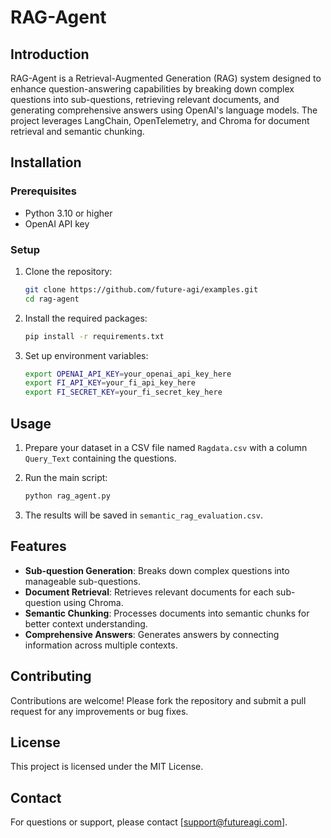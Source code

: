 # RAG-Agent

## Introduction

RAG-Agent is a Retrieval-Augmented Generation (RAG) system designed to enhance question-answering capabilities by breaking down complex questions into sub-questions, retrieving relevant documents, and generating comprehensive answers using OpenAI's language models. The project leverages LangChain, OpenTelemetry, and Chroma for document retrieval and semantic chunking.

## Installation

### Prerequisites

- Python 3.10 or higher
- OpenAI API key


### Setup

1. Clone the repository:
   ```bash
   git clone https://github.com/future-agi/examples.git
   cd rag-agent
   ```

2. Install the required packages:
   ```bash
   pip install -r requirements.txt
   ```

3. Set up environment variables:
     ```bash
     export OPENAI_API_KEY=your_openai_api_key_here
     export FI_API_KEY=your_fi_api_key_here
     export FI_SECRET_KEY=your_fi_secret_key_here
     ```

## Usage

1. Prepare your dataset in a CSV file named `Ragdata.csv` with a column `Query_Text` containing the questions.

2. Run the main script:
   ```bash
   python rag_agent.py
   ```

3. The results will be saved in `semantic_rag_evaluation.csv`.

## Features

- **Sub-question Generation**: Breaks down complex questions into manageable sub-questions.
- **Document Retrieval**: Retrieves relevant documents for each sub-question using Chroma.
- **Semantic Chunking**: Processes documents into semantic chunks for better context understanding.
- **Comprehensive Answers**: Generates answers by connecting information across multiple contexts.

## Contributing

Contributions are welcome! Please fork the repository and submit a pull request for any improvements or bug fixes.

## License

This project is licensed under the MIT License.

## Contact

For questions or support, please contact [support@futureagi.com].